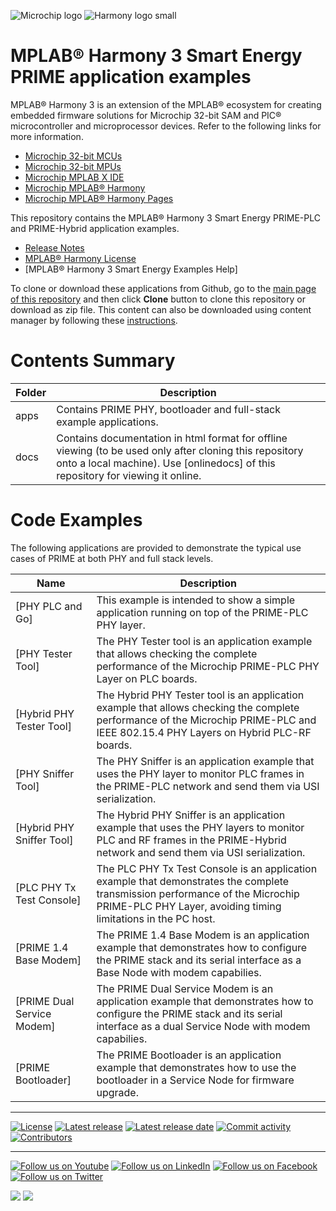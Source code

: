 ﻿![Microchip logo](https://raw.githubusercontent.com/wiki/Microchip-MPLAB-Harmony/Microchip-MPLAB-Harmony.github.io/images/microchip_logo.png)
![Harmony logo small](https://raw.githubusercontent.com/wiki/Microchip-MPLAB-Harmony/Microchip-MPLAB-Harmony.github.io/images/microchip_mplab_harmony_logo_small.png)

# MPLAB® Harmony 3 Smart Energy PRIME application examples

MPLAB® Harmony 3 is an extension of the MPLAB® ecosystem for creating embedded firmware solutions for Microchip 32-bit SAM and PIC® microcontroller and microprocessor devices. Refer to the following links for more information.

- [Microchip 32-bit MCUs](https://www.microchip.com/design-centers/32-bit)
- [Microchip 32-bit MPUs](https://www.microchip.com/design-centers/32-bit-mpus)
- [Microchip MPLAB X IDE](https://www.microchip.com/mplab/mplab-x-ide)
- [Microchip MPLAB® Harmony](https://www.microchip.com/mplab/mplab-harmony)
- [Microchip MPLAB® Harmony Pages](https://microchip-mplab-harmony.github.io/)

This repository contains the MPLAB® Harmony 3 Smart Energy PRIME-PLC and PRIME-Hybrid application examples.

- [Release Notes](./release_notes.md)
- [MPLAB® Harmony License](Microchip_SLA001.md)
- [MPLAB® Harmony 3 Smart Energy Examples Help]


To clone or download these applications from Github, go to the [main page of this repository](https://github.com/Microchip-MPLAB-Harmony/smartenergy_prime_apps) and then click **Clone** button to clone this repository or download as zip file.
This content can also be downloaded using content manager by following these [instructions](https://github.com/Microchip-MPLAB-Harmony/contentmanager/wiki).

# Contents Summary

| Folder     | Description                             |
| ---        | ---                                     |
| apps       | Contains PRIME PHY, bootloader and full-stack example applications. |
| docs       | Contains documentation in html format for offline viewing (to be used only after cloning this repository onto a local machine). Use [onlinedocs] of this repository for viewing it online. |

# Code Examples

The following applications are provided to demonstrate the typical use cases of PRIME at both PHY and full stack levels.

| Name               | Description |
| ----               | ----------- |
| [PHY PLC and Go] | This example is intended to show a simple application running on top of the PRIME-PLC PHY layer. |
| [PHY Tester Tool] | The PHY Tester tool is an application example that allows checking the complete performance of the Microchip PRIME-PLC PHY Layer on PLC boards. |
| [Hybrid PHY Tester Tool] | The Hybrid PHY Tester tool is an application example that allows checking the complete performance of the Microchip PRIME-PLC and IEEE 802.15.4 PHY Layers on Hybrid PLC-RF boards. |
| [PHY Sniffer Tool] | The PHY Sniffer is an application example that uses the PHY layer to monitor PLC frames in the PRIME-PLC network and send them via USI serialization. |
| [Hybrid PHY Sniffer Tool] | The Hybrid PHY Sniffer is an application example that uses the PHY layers to monitor PLC and RF frames in the PRIME-Hybrid network and send them via USI serialization. |
| [PLC PHY Tx Test Console] | The PLC PHY Tx Test Console is an application example that demonstrates the complete transmission performance of the Microchip PRIME-PLC PHY Layer, avoiding timing limitations in the PC host. |
| [PRIME 1.4 Base Modem] | The PRIME 1.4 Base Modem is an application example that demonstrates how to configure the PRIME stack and its serial interface as a Base Node with modem capabilies. |
| [PRIME Dual Service Modem] | The PRIME Dual Service Modem is an application example that demonstrates how to configure the PRIME stack and its serial interface as a dual Service Node with modem capabilies. |
| [PRIME Bootloader] | The PRIME Bootloader is an application example that demonstrates how to use the bootloader in a Service Node for firmware upgrade. |

____

[![License](https://img.shields.io/badge/license-Harmony%20license-orange.svg)](https://github.com/Microchip-MPLAB-Harmony/smartenergy_prime_apps/blob/master/Microchip_SLA001.md)
[![Latest release](https://img.shields.io/github/release/Microchip-MPLAB-Harmony/smartenergy_prime_apps.svg)](https://github.com/Microchip-MPLAB-Harmony/smartenergy_prime_apps/releases/latest)
[![Latest release date](https://img.shields.io/github/release-date/Microchip-MPLAB-Harmony/smartenergy_prime_apps.svg)](https://github.com/Microchip-MPLAB-Harmony/smartenergy_prime_apps/releases/latest)
[![Commit activity](https://img.shields.io/github/commit-activity/y/Microchip-MPLAB-Harmony/smartenergy_prime_apps.svg)](https://github.com/Microchip-MPLAB-Harmony/smartenergy_prime_apps/graphs/commit-activity)
[![Contributors](https://img.shields.io/github/contributors-anon/Microchip-MPLAB-Harmony/smartenergy_prime_apps.svg)]()

____

[![Follow us on Youtube](https://img.shields.io/badge/Youtube-Follow%20us%20on%20Youtube-red.svg)](https://www.youtube.com/user/MicrochipTechnology)
[![Follow us on LinkedIn](https://img.shields.io/badge/LinkedIn-Follow%20us%20on%20LinkedIn-blue.svg)](https://www.linkedin.com/company/microchip-technology)
[![Follow us on Facebook](https://img.shields.io/badge/Facebook-Follow%20us%20on%20Facebook-blue.svg)](https://www.facebook.com/microchiptechnology/)
[![Follow us on Twitter](https://img.shields.io/twitter/follow/MicrochipTech.svg?style=social)](https://twitter.com/MicrochipTech)

[![](https://img.shields.io/github/stars/Microchip-MPLAB-Harmony/smartenergy_prime_apps.svg?style=social)]()
[![](https://img.shields.io/github/watchers/Microchip-MPLAB-Harmony/smartenergy_prime_apps.svg?style=social)]()